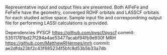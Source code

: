 Representative input and output files are presented. 
Both AlFeFe and FeFeFe have the geometry, converged ROHF orbitals and LASSCF orbitals for each studied active space.
Sample input file and correspondning output file for performing LASSI calculations is provided. 

Dependencies
PYSCF https://github.com/pyscf/pyscf commit: 53511781bd27f294a4ae53477acabf94fb9e930f
MRH https://github.com/MatthewRHermes/mrh commit: ae2dfda23bf2c43f685234f5bfc8d53b5b33a7db
